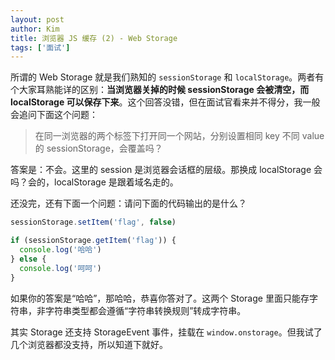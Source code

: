 ```yaml
---
layout: post
author: Kim
title: 浏览器 JS 缓存 (2) - Web Storage
tags: ['面试']
---
```


所谓的 Web Storage 就是我们熟知的 `sessionStorage` 和 `localStorage`。两者有个大家耳熟能详的区别：**当浏览器关掉的时候 sessionStorage 会被清空，而 localStorage 可以保存下来**。这个回答没错，但在面试官看来并不得分，我一般会追问下面这个问题：

> 在同一浏览器的两个标签下打开同一个网站，分别设置相同 key 不同 value 的 sessionStorage，会覆盖吗？

答案是：不会。这里的 session 是浏览器会话框的层级。那换成 localStorage 会吗？会的，localStorage 是跟着域名走的。

还没完，还有下面一个问题：请问下面的代码输出的是什么？

```javascript
sessionStorage.setItem('flag', false)

if (sessionStorage.getItem('flag')) {
  console.log('哈哈')
} else {
  console.log('呵呵')
}
```

如果你的答案是“哈哈”，那哈哈，恭喜你答对了。这两个 Storage 里面只能存字符串，非字符串类型都会遵循“字符串转换规则”转成字符串。

其实 Storage 还支持 StorageEvent 事件，挂载在 `window.onstorage`。但我试了几个浏览器都没支持，所以知道下就好。
